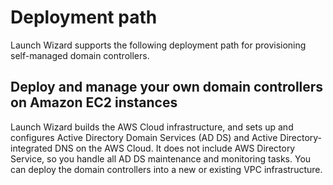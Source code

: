 # Deployment path<a name="launch-wizard-ad-deployment-options"></a>

Launch Wizard supports the following deployment path for provisioning self\-managed domain controllers\.

## Deploy and manage your own domain controllers on Amazon EC2 instances<a name="launch-wizard-ad-deployment-options-windows"></a>

Launch Wizard builds the AWS Cloud infrastructure, and sets up and configures Active Directory Domain Services \(AD DS\) and Active Directory\-integrated DNS on the AWS Cloud\. It does not include AWS Directory Service, so you handle all AD DS maintenance and monitoring tasks\. You can deploy the domain controllers into a new or existing VPC infrastructure\.